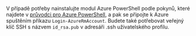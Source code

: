 V případě potřeby nainstalujte modul Azure PowerShell podle pokynů, které najdete v [průvodci pro Azure PowerShell](https://docs.microsoft.com/powershell/azureps-cmdlets-docs/), a pak se připojte k Azure spuštěním příkazu `Login-AzureRmAccount`. Budete také potřebovat veřejný klíč SSH s názvem `id_rsa.pub` v adresáři .ssh uživatelského profilu.
